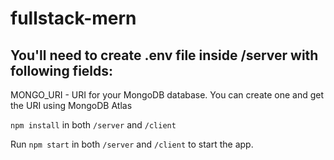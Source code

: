 # fullstack-mern

## You'll need to create .env file inside /server with following fields:

MONGO_URI - URI for your MongoDB database. You can create one and get the URI using MongoDB Atlas

`npm install` in both `/server` and `/client`

Run `npm start` in both `/server` and `/client` to start the app.
